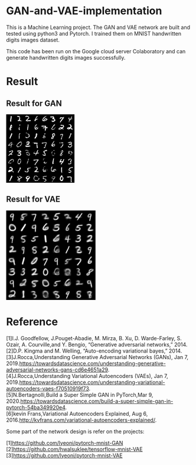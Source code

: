 # GAN-and-VAE-implementation

This is a Machine Learning project. The GAN and VAE network are built and tested using python3 and Pytorch. I trained them on MNIST handwritten digits images dataset. 

This code has been run on the Google cloud server Colaboratory and can generate handwritten digits images successfully.

# Result
## Result for GAN
![image](https://github.com/blankor1/GAN-and-VAE-implementation/blob/main/result/GANresult.png)

## Result for VAE
![image](https://github.com/blankor1/GAN-and-VAE-implementation/blob/main/result/VAEresult.png)


# Reference

[1]I.J. Goodfellow, J.Pouget-Abadie, M. Mirza, B. Xu, D. Warde-Farley, S. Ozair, A. Courville,and Y. Bengio, “Generative adversarial networks,” 2014.  
[2]D.P. Kingma and M. Welling, “Auto-encoding variational bayes,” 2014.  
[3]J.Rocca,Understanding Generative Adversarial Networks (GANs), Jan 7, 2019.https://towardsdatascience.com/understanding-generative-adversarial-networks-gans-cd6e4651a29.  
[4]J.Rocca,Understanding Variational Autoencoders (VAEs), Jan 7, 2019.https://towardsdatascience.com/understanding-variational-autoencoders-vaes-f70510919f73.  
[5]N.Bertagnolli,Build a Super Simple GAN in PyTorch,Mar 9, 2020.https://towardsdatascience.com/build-a-super-simple-gan-in-pytorch-54ba349920e4.  
[6]kevin  Frans,Variational Autoencoders Explained, Aug 6, 2016.http://kvfrans.com/variational-autoencoders-explained/.



Some part of the network design is refer on the projects:

[1]https://github.com/lyeoni/pytorch-mnist-GAN  
[2]https://github.com/hwalsuklee/tensorflow-mnist-VAE  
[3]https://github.com/lyeoni/pytorch-mnist-VAE
